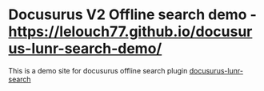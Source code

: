 # Docusurus V2 Offline search demo - https://lelouch77.github.io/docusurus-lunr-search-demo/
This is a demo site for docusurus offline search plugin  [docusurus-lunr-search](https://github.com/lelouch77/docusurus-lunr-search)

